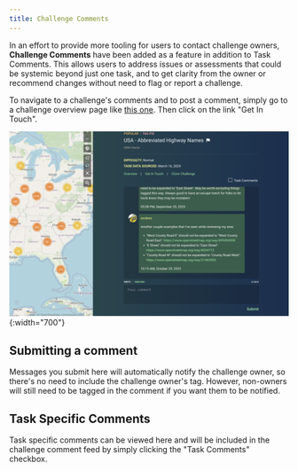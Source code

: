 ```yaml
---
title: Challenge Comments
---
```


In an effort to provide more tooling for users to contact challenge owners, **Challenge Comments** have been added as a feature in addition to Task Comments.  This allows users to address issues or assessments that could be systemic beyond just one task, and to get clarity from the owner or recommend changes without need to flag or report a challenge.  

To navigate to a challenge's comments and to post a comment, simply go to a challenge overview page like [this one](https://maproulette.org/browse/challenges/40609).  Then click on the link "Get In Touch".

![](/media/challenge-comments-2.png){:width="700"}

## Submitting a comment

Messages you submit here will automatically notify the challenge owner, so there's no need to include the challenge owner's tag.  However, non-owners will still need to be tagged in the comment if you want them to be notified.

## Task Specific Comments

Task specific comments can be viewed here and will be included in the challenge comment feed by simply clicking the "Task Comments" checkbox.


